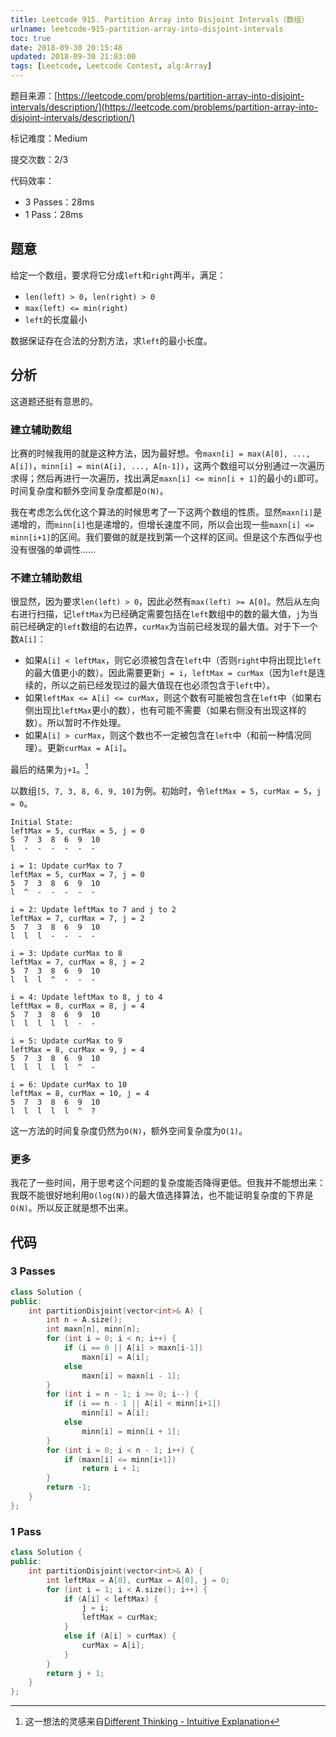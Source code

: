 ```yaml
---
title: Leetcode 915. Partition Array into Disjoint Intervals（数组）
urlname: leetcode-915-partition-array-into-disjoint-intervals
toc: true
date: 2018-09-30 20:15:48
updated: 2018-09-30 21:03:00
tags: [Leetcode, Leetcode Contest, alg:Array]
---
```


题目来源：[https://leetcode.com/problems/partition-array-into-disjoint-intervals/description/](https://leetcode.com/problems/partition-array-into-disjoint-intervals/description/)

标记难度：Medium

提交次数：2/3

代码效率：

* 3 Passes：28ms
* 1 Pass：28ms

## 题意

给定一个数组，要求将它分成`left`和`right`两半，满足：

* `len(left) > 0`，`len(right) > 0`
* `max(left) <= min(right)`
* `left`的长度最小

数据保证存在合法的分割方法，求`left`的最小长度。

## 分析

这道题还挺有意思的。

### 建立辅助数组

比赛的时候我用的就是这种方法，因为最好想。令`maxn[i] = max(A[0], ..., A[i])`，`minn[i] = min(A[i], ..., A[n-1])`，这两个数组可以分别通过一次遍历求得；然后再进行一次遍历，找出满足`maxn[i] <= minn[i + 1]`的最小的`i`即可。时间复杂度和额外空间复杂度都是`O(N)`。

我在考虑怎么优化这个算法的时候思考了一下这两个数组的性质。显然`maxn[i]`是递增的，而`minn[i]`也是递增的，但增长速度不同，所以会出现一些`maxn[i] <= minn[i+1]`的区间。我们要做的就是找到第一个这样的区间。但是这个东西似乎也没有很强的单调性……

### 不建立辅助数组

很显然，因为要求`len(left) > 0`，因此必然有`max(left) >= A[0]`。然后从左向右进行扫描，记`leftMax`为已经确定需要包括在`left`数组中的数的最大值，`j`为当前已经确定的`left`数组的右边界，`curMax`为当前已经发现的最大值。对于下一个数`A[i]`：

* 如果`A[i] < leftMax`，则它必须被包含在`left`中（否则`right`中将出现比`left`的最大值更小的数）。因此需要更新`j = i`，`leftMax = curMax`（因为`left`是连续的，所以之前已经发现过的最大值现在也必须包含于`left`中）。
* 如果`leftMax <= A[i] <= curMax`，则这个数有可能被包含在`left`中（如果右侧出现比`leftMax`更小的数），也有可能不需要（如果右侧没有出现这样的数）。所以暂时不作处理。
* 如果`A[i] > curMax`，则这个数也不一定被包含在`left`中（和前一种情况同理）。更新`curMax = A[i]`。

最后的结果为`j+1`。[^onepass]

以数组`[5, 7, 3, 8, 6, 9, 10]`为例。初始时，令`leftMax = 5`，`curMax = 5`，`j = 0`。

```
Initial State:
leftMax = 5, curMax = 5, j = 0
5  7  3  8  6  9  10
l  -  -  -  -  -  -

i = 1: Update curMax to 7
leftMax = 5, curMax = 7, j = 0
5  7  3  8  6  9  10
l  ^  -  -  -  -  -

i = 2: Update leftMax to 7 and j to 2
leftMax = 7, curMax = 7, j = 2
5  7  3  8  6  9  10
l  l  l  -  -  -  -

i = 3: Update curMax to 8
leftMax = 7, curMax = 8, j = 2
5  7  3  8  6  9  10
l  l  l  ^  -  -  -

i = 4: Update leftMax to 8, j to 4
leftMax = 8, curMax = 8, j = 4
5  7  3  8  6  9  10
l  l  l  l  l  -  -

i = 5: Update curMax to 9
leftMax = 8, curMax = 9, j = 4
5  7  3  8  6  9  10
l  l  l  l  l  ^  -

i = 6: Update curMax to 10
leftMax = 8, curMax = 10, j = 4
5  7  3  8  6  9  10
l  l  l  l  l  ^  ?
```

这一方法的时间复杂度仍然为`O(N)`，额外空间复杂度为`O(1)`。

[^onepass]: 这一想法的灵感来自[Different Thinking - Intuitive Explanation](https://leetcode.com/problems/partition-array-into-disjoint-intervals/discuss/175985/Different-Thinking-Intuitive-Explanation)

### 更多

我花了一些时间，用于思考这个问题的复杂度能否降得更低。但我并不能想出来：我既不能很好地利用`O(log(N))`的最大值选择算法，也不能证明复杂度的下界是`O(N)`。所以反正就是想不出来。

## 代码

### 3 Passes

```cpp
class Solution {
public:
    int partitionDisjoint(vector<int>& A) {
        int n = A.size();
        int maxn[n], minn[n];
        for (int i = 0; i < n; i++) {
            if (i == 0 || A[i] > maxn[i-1])
                maxn[i] = A[i];
            else
                maxn[i] = maxn[i - 1];
        }
        for (int i = n - 1; i >= 0; i--) {
            if (i == n - 1 || A[i] < minn[i+1])
                minn[i] = A[i];
            else
                minn[i] = minn[i + 1];
        }
        for (int i = 0; i < n - 1; i++) {
            if (maxn[i] <= minn[i+1])
                return i + 1;
        }
        return -1;
    }
};
```

### 1 Pass

```cpp
class Solution {
public:
    int partitionDisjoint(vector<int>& A) {
        int leftMax = A[0], curMax = A[0], j = 0;
        for (int i = 1; i < A.size(); i++) {
            if (A[i] < leftMax) {
                j = i;
                leftMax = curMax;
            }
            else if (A[i] > curMax) {
                curMax = A[i];
            }
        }
        return j + 1;
    }
};
```
